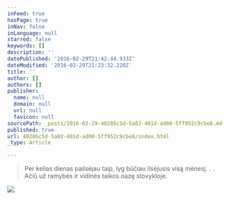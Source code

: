 ```yaml
---
inFeed: true
hasPage: true
inNav: false
inLanguage: null
starred: false
keywords: []
description: ''
datePublished: '2016-02-29T21:42:44.933Z'
dateModified: '2016-02-29T21:23:32.220Z'
title: ''
author: []
authors: []
publisher:
  name: null
  domain: null
  url: null
  favicon: null
sourcePath: _posts/2016-02-29-40286c5d-5a02-401d-ad00-5ff952c9cbe8.md
published: true
url: 40286c5d-5a02-401d-ad00-5ff952c9cbe8/index.html
_type: Article

---
```

> Per kelias dienas pailsėjau taip, lyg būčiau ilsėjusis visą mėnesį. . . Ačiū už ramybės ir vidinės taikos oazę stovykloje.

![](https://the-grid-user-content.s3-us-west-2.amazonaws.com/d699403e-44a8-4373-a783-822c2212cd31.jpg)